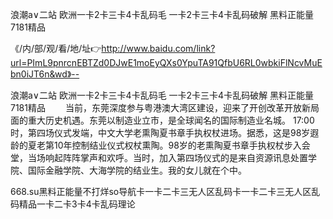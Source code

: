 浪潮a∨二站
欧洲一卡2卡三卡4卡乱码毛
一卡2卡三卡4卡乱码破解
黑料正能量7181精品


《/内/部/观/看/地/址👉http://www.baidu.com/link?url=PImL9pnrcnEBTZd0DJwE1moEyQXs0YpuTA91QfbU6RL0wbkiFlNcvMuEbn0iJT6n&wd》--

浪潮a∨二站
欧洲一卡2卡三卡4卡乱码毛
一卡2卡三卡4卡乱码破解
黑料正能量7181精品
　　当前，东莞深度参与粤港澳大湾区建设，迎来了开创改革开放新局面的重大历史机遇。东莞以制造业立市，是全球闻名的国际制造业名城。
17:00时，第四场仪式发端，中文大学老熏陶夏书章手执权杖进场。据悉，这是98岁遐龄的夏老第10年控制结业仪式权杖熏陶。98岁的老熏陶夏书章手执权杖步入会堂，当场响起阵阵掌声和欢呼。当时，加入第四场仪式的是来自资源讯息处置学院、国际金融学院、大海学院的结业生。我的女儿就在个中。





668.su黑料正能量不打烊so导航卡一卡二卡三无人区乱码卡一卡二卡三无人区乱码精品一卡二卡3卡4卡乱码理论
